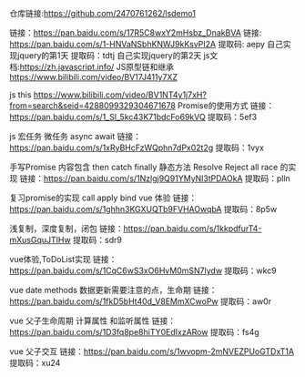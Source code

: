 仓库链接:https://github.com/2470761262/lsdemo1

链接：https://pan.baidu.com/s/17R5C8wxY2mHsbz_DnakBVA 
链接: https://pan.baidu.com/s/1-HNVaNSbhKNWJ9kKsvPI2A 提取码: aepy 自己实现jquery的第1天
提取码：tdtj  自己实现jquery的第2天
js文档:https://zh.javascript.info/
JS原型链和继承 https://www.bilibili.com/video/BV17J411y7XZ

js this https://www.bilibili.com/video/BV1NT4y1j7xH?from=search&seid=4288099329304671678
Promise的使用方式
链接：https://pan.baidu.com/s/1_Sl_5kc43K71bdcFo69kVQ 
提取码：5ef3

js 宏任务 微任务 async await
链接：https://pan.baidu.com/s/1xRyBHcFzWQphn7dPx02t2g 
提取码：1vyx

手写Promise 
内容包含 then catch  finally
静态方法 Resolve Reject   all race 的实现
链接：https://pan.baidu.com/s/1Nzlgj9Q91YMyNl3tPDAOkA 
提取码：plln

复习promise的实现
call apply bind 
vue 体验
链接：https://pan.baidu.com/s/1ghhn3KGXUQTb9FVHAOwqbA 
提取码：8p5w

浅复制，深度复制，闭包
链接：https://pan.baidu.com/s/1kkpdfurT4-mXusGquJTIHw 
提取码：sdr9 

vue体验,ToDoList实现
链接：https://pan.baidu.com/s/1CqC6wS3xO6HvM0mSN7lydw 
提取码：wkc9


vue date methods 数据更新需要注意的点，生命期
链接：https://pan.baidu.com/s/1fkD5bHt40d_V8EMmXCwoPw 
提取码：aw0r 


vue 父子生命周期 计算属性 和监听属性
链接：https://pan.baidu.com/s/1D3fq8pe8hiTY0EdIxzARow 
提取码：fs4g


vue 父子交互 
链接：https://pan.baidu.com/s/1wvopm-2mNVEZPUoGTDxT1A 
提取码：xu24
